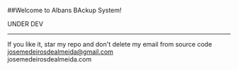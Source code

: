 ##Welcome to Albans BAckup System!

UNDER DEV


-----------------------------------------------------------------------------

If you like it, star my repo and don't delete my email from source code<br />
josemedeirosdealmeida@gmail.com <br />
josemedeirosdealmeida.com

